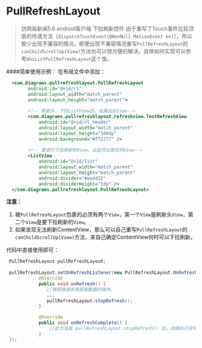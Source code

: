 # PullRefreshLayout
>仿网易新闻5.6 android客户端 下拉刷新控件
由于重写了Touch事件比较顶层的传递方法（`dispatchTouchEvent(@NonNull MotionEvent ev)`），所以极少出现不兼容的情况。即使出现不兼容情况重写`PullRefreshLayout`的`canChildScrollUp(View)`方法也可以很方便的解决，具体如何实现可以参考`AbsListPullRefreshLayout`这个类。

####简单使用示例：
在布局文件中添加：
```xml
  <com.diagrams.pullrefreshlayout.PullRefreshLayout
        android:id="@+id/rl"
        android:layout_width="match_parent"
        android:layout_height="match_parent">
        
        <!-- 刷新头，下拉ListView后，会露出此View-->
        <com.diagrams.pullrefreshlayout.refreshview.TestRefreshView
            android:id="@+id/rl_header"
            android:layout_width="match_parent"
            android:layout_height="100dp"
            android:background="#ff2277" />
        
        <!-- 要进行下拉刷新的View，此处可以是任何View-->
        <ListView
            android:id="@+id/list"
            android:layout_width="match_parent"
            android:layout_height="match_parent"
            android:divider="#eedd22"
            android:dividerHeight="1dp" />
  </com.diagrams.pullrefreshlayout.PullRefreshLayout>
```
<B>注意：</B>
 1. 被`PullRefreshLayout`包裹的必须有两个`View`，第一个`View`是刷新头`View`，第二个`View`是要下拉刷新的`View`。
 2. 如果发现无法刷新ContentView，那么可以自己重写`PullRefreshLayout`的`canChildScrollUp(View)`方法，来自己确定ContentView何时可以下拉刷新。

代码中直接使用即可：
```java
 PullRefreshLayout pullRefreshLayout;
 
 pullRefreshLayout.setOnRefreshListener(new PullRefreshLayout.OnRefreshListener() {
            @Override
            public void onRefresh() {
               //做网络请求等获取数据的操作，
               ...
               pullRefreshLayout.stopRefresh();
            }

            @Override
            public void onRefreshComplete() {
                //此方法是 pullRefreshLayout.stopRefresh() 后，动画执行完毕后回调的，如果想要更流畅，可以在这里更新数据到View
            }
 });
```
